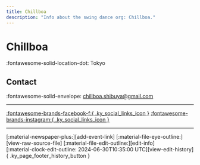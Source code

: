 ```yaml
---
title: Chillboa
description: "Info about the swing dance org: Chillboa."
---
```


# Chillboa

:fontawesome-solid-location-dot: Tokyo  


## Contact

:fontawesome-solid-envelope: <chillboa.shibuya@gmail.com>  

---

 [:fontawesome-brands-facebook-f:{ .ky_social_links_icon }](https://www.facebook.com/chillboa) [:fontawesome-brands-instagram:{ .ky_social_links_icon }](https://instagram.com/chillboa_shibuya)

---

<div class="ky_page_footer" markdown>
<div class="ky_page_footer_trailing" markdown="span">
[:material-newspaper-plus:][add-event-link]
[:material-file-eye-outline:][view-raw-source-file]
[:material-file-edit-outline:][edit-info]
</div>
<div class="ky_page_footer_leading" markdown="span">
[:material-clock-edit-outline: 2024-06-30T10:35:00 UTC][view-edit-history]{ .ky_page_footer_history_button }
</div>
</div>

[add-event-link]: https://github.com/swingdance/events/issues/new?assignees=&labels=add+event&projects=&template=02-add_entity.yml&title=Add%20Event%3A%20ja_JP%20%E2%80%A2%20%3CName%3E&region=ja_JP&province=Tokyo&city=Tokyo&org_id=chillboa "Add Event"
[view-raw-source-file]: https://github.com/swingdance/orgs/blob/main/ja_JP/chillboa.json "View Raw Source File"
[edit-info]: https://github.com/swingdance/orgs/issues/new?assignees=&labels=update+org&projects=&template=03-update_entity.yml&title=Update%20Org%3A%20ja_JP%20%E2%80%A2%20Chillboa&region=ja_JP&id=chillboa&name=Chillboa "Edit Info"

[view-edit-history]: https://github.com/swingdance/orgs/commits/main/ja_JP/chillboa.json "View Edit History"
